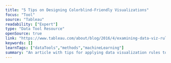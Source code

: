 ```yaml
---
title: "5 Tips on Designing Colorblind-Friendly Visualizations"
focus: "Tool"
source: "Tableau"
readability: ["Expert"]
type: "Data Tool Resource"
openSource: true
link: "https://www.tableau.com/about/blog/2016/4/examining-data-viz-rules-dont-use-red-green-together-53463"
keywords: []
learnTags: ["dataTools","methods","machineLearning"]
summary: "An article with tips for applying data visualization rules to create colourblind-friendly visualizations. "
---
```

